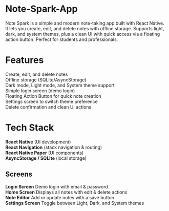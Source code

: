 # Note-Spark-App
Note Spark is a simple and modern note-taking app built with React Native. It lets you create, edit, and delete notes with offline storage. Supports light, dark, and system themes, plus a clean UI with quick access via a floating action button. Perfect for students and professionals.



# Features

  Create, edit, and delete notes  
  Offline storage (SQLite/AsyncStorage)  
  Dark mode, Light mode, and System theme support  
  Simple login screen (demo login)  
  Floating Action Button for quick note creation  
  Settings screen to switch theme preference   
  Delete confirmation and clean UI actions  


# Tech Stack

 **React Native** (UI development)  
 **React Navigation** (stack navigation & routing)  
 **React Native Paper** (UI components)  
 **AsyncStorage / SQLite** (local storage)  



##  Screens

 **Login Screen**  Demo login with email & password  
 **Home Screen**  Displays all notes with edit & delete actions  
 **Note Editor**  Add or update notes with a save button  
 **Settings Screen**  Toggle between Light, Dark, and System themes  

